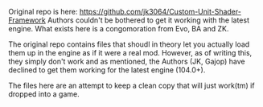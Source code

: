 Original repo is here: https://github.com/jk3064/Custom-Unit-Shader-Framework
Authors couldn't be bothered to get it working with the latest engine. What exists here is a congomoration from Evo, BA and ZK.

The original repo contains files that shoudl in theory let you actually load them up in the engine as if it were a real mod. However, as of writing this, they simply don't work and as mentioned, the Authors (JK, Gajop) have declined to get them working for the latest engine (104.0+).

The files here are an attempt to keep a clean copy that will just work(tm) if dropped into a game.
